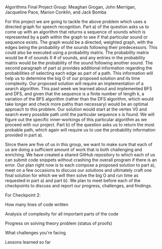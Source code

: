 Algorithms Final Project 
Group: Meaghan Grogan, John Merrigan, Jacqueline Pace, Marion Conklin, and Jack Bomba



For this project we are going to tackle the above problem which uses a directed graph for speech recognition. Part a) of the question asks us to come up with an algorithm that returns a sequence of sounds which is represented by a path within the graph to see if that particular sound or sequence exists. The graph would be a directed, weighted graph, with the edges being the probability of the sounds following their predecessors. This could also be executed using a probability matrix. The probability matrix would be # of sounds X # of sounds, and any entries in the probability matrix would be the probability of the sound following another sound. The second paragraph of part a) provides additional information regarding the probabilities of selecting each edge as part of a path. This information will help us to determine the big O of our proposed solution and its time complexity. Our proposed solution will require an implementation of a search algorithm. This past week we learned about and implemented BFS and DFS, and given that the sequence is a finite number of length k, a variation of the BFS algorithm (rather than the DFS algorithm, which would take longer and check more paths than necessary) would be an optimal approach to this problem. Our solution would start at the vertex V0 and search every possible path until the particular sequence s is found. We will figure out the specific inner-workings of this particular algorithm as we proceed with our project. Part b) of the question asks us to return the most probable path, which again will require us to use the probability information provided in part a). 

Since there are five of us in this group, we want to make sure that each of us are doing a sufficient amount of work that is both challenging and enriching. We have created a shared GitHub repository to which each of us can submit code snippets without crashing the overall program if there is an error. Our plan right now is to each compose a proposed solution to part a), meet on a few occasions to discuss our solutions and ultimately craft one final solution for which we will then solve the big O and run time as requested in part a) and part b). We plan to meet before each of the checkpoints to discuss and report our progress, challenges, and findings.

For Checkpoint 2: 

How many lines of code written

Analysis of complexity for all important parts of the code

Progress on solving theory problem (status of proofs)

What challenges you're facing

Lessons learned so far

